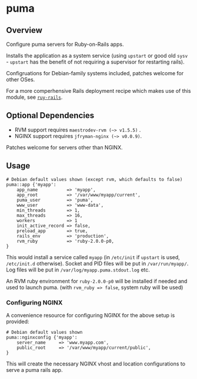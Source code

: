 # puma

## Overview

Configure puma servers for Ruby-on-Rails apps.

Installs the application as a system service (using `upstart` or good old `sysv` - `upstart` has the benefit of not requiring a supervisor for restarting rails).

Configruations for Debian-family systems included, patches welcome for other OSes.

For a more comperhensive Rails deployment recipe which makes use of this module, see [`ruy-rails`](https://forge.puppetlabs.com/ruy/rails).

## Optional Dependencies

* RVM support requires `maestrodev-rvm (~> v1.5.5)` .
* NGINX support requires `jfryman-nginx (~> v0.0.9)`.

Patches welcome for servers other than NGINX.

## Usage


```puppet
# Debian default values shown (except rvm, which defaults to false)
puma::app {'myapp':
    app_name           => 'myapp',
    app_root           => '/var/www/myapp/current',
    puma_user          => 'puma',
    www_user           => 'www-data',
    min_threads        => 1,
    max_threads        => 16,
    workers            => 1
    init_active_record => false,
    preload_app        => true,
    rails_env          => 'production',
    rvm_ruby           => 'ruby-2.0.0-p0,
}

```

This would install a service called `myapp` (in `/etc/init` if `upstart` is used,  `/etc/init.d` otherwise). Socket and PID files will be put in `/var/run/myapp/`. Log files will be put in `/var/log/myapp.puma.stdout.log` etc.

An RVM ruby environment for `ruby-2.0.0-p0` will be installed if needed and used to launch puma. (with `rvm_ruby => false`, system ruby will be used)


### Configuring NGINX

A convenience resource for configuring NGINX for the above setup is provided:

```puppet
# Debian default values shown
puma::nginxconfig {'myapp':
    server_name     => 'www.myapp.com',
    public_root     => '/var/www/myapp/current/public',
}
```

This will create the necessary NGINX vhost and location configurations to serve a puma rails app.
